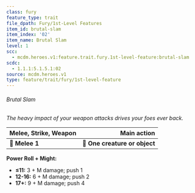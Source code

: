 ```yaml
---
class: fury
feature_type: trait
file_dpath: Fury/1st-Level Features
item_id: brutal-slam
item_index: '02'
item_name: Brutal Slam
level: 1
scc:
  - mcdm.heroes.v1:feature.trait.fury.1st-level-feature:brutal-slam
scdc:
  - 1.1.1:5.1.5.1:02
source: mcdm.heroes.v1
type: feature/trait/fury/1st-level-feature
---
```


###### Brutal Slam

*The heavy impact of your weapon attacks drives your foes ever back.*

| **Melee, Strike, Weapon** |               **Main action** |
| ------------------------- | ----------------------------: |
| **📏 Melee 1**            | **🎯 One creature or object** |

**Power Roll + Might:**

- **≤11:** 3 + M damage; push 1
- **12-16:** 6 + M damage; push 2
- **17+:** 9 + M damage; push 4
